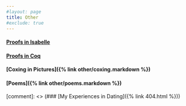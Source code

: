```yaml
---
#layout: page
title: Other
#exclude: true
---
```


#### [Proofs in Isabelle](https://github.com/hei411/Isabelle)
#### [Proofs in Coq](https://github.com/hei411/software_foundations_coq)
#### [Coxing in Pictures]({% link  other/coxing.markdown %})
#### [Poems]({% link  other/poems.markdown %})

[comment]: <> (### [My Experiences in Dating]({% link  404.html %}))
